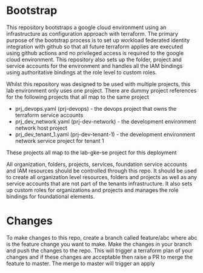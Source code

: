 # Bootstrap

This repository bootstraps a google cloud environment using an infrastructure as configuration approach with terraform. The primary purpose of the bootstrap process is to set up workload federated identity integration with github so that all future terraform applies are executed using github actions and no privileged access is required to the google cloud environment. This repository also sets up the folder, project and service accounts for the environment and handles all the IAM bindings using authoritative bindings at the role level to custom roles. 

Whilst this repository was designed to be used with multiple projects, this lab environment only uses one project. There are dummy project references for the following projects that all map to the same project
* prj_devops.yaml (prj-devops) - the devops project that owns the terraform service accounts
* prj_dev_network.yaml (prj-dev-network) - the development environment network host project
* prj_dev_tenant_1.yaml (prj-dev-tenant-1) - the development environment network service project for tenant 1

These projects all map to the lab-gke-se project for this deployment

All organization, folders, projects, services, foundation service accounts and IAM resources should be controlled through this repo. It should be used to create all organization level resources, folders and projects as well as any service accounts that are not part of the tenants infrastructure. It also sets up custom roles for organizations and projects and manages the role bindings for foundational elements. 

# Changes

To make changes to this repo, create a branch called feature/abc where abc is the feature change you want to make. Make the changes in your branch and push the changes to the repo. This will trigger a terraform plan of your changes and if these changes are acceptable then raise a PR to merge the feature to master. The merge to master will trigger an apply

